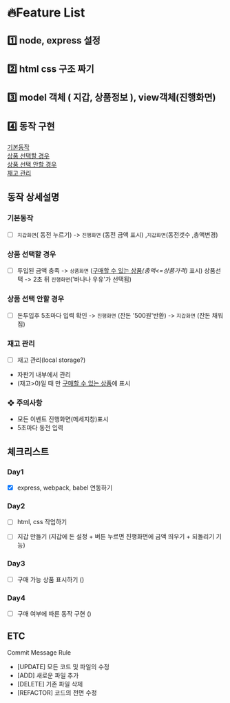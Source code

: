 # 🔥Feature List

## 1️⃣ node, express 설정    
## 2️⃣ html css 구조 짜기   
## 3️⃣ model 객체 ( 지갑, 상품정보 ),  view객체(진행화면)  
## 4️⃣ 동작 구현    

[기본동작](#기본동작)    
[상품 선택할 경우](#상품-선택할-경우)    
[상품 선택 안할 경우](#상품-선택-안할-경우)  
[재고 관리](#재고-관리)    


## 동작 상세설명

### 기본동작
- [ ] `지갑화면`( 동전 누르기) -> `진행화면` (동전 금액 표시) ,`지갑화면`(동전갯수 ,총액변경)    

### 상품 선택할 경우
- [ ] 투입된 금액 충족 -> `상품화면` (<u>구매할 수 있는 상품</u>_(총액<=상품가격)_ 표시)
상품선택 -> 2초 뒤 `진행화면`('바나나 우유'가 선택됨)


### 상품 선택 안할 경우
- [ ] 돈투입후 5초마다 입력 확인 -> `진행화면` (잔돈 '500원'반환) -> `지갑화면` (잔돈 채워짐)

### 재고 관리
- [ ] 재고 관리(local storage?)
- 자판기 내부에서 관리
- (재고>0)일 때 만 <u>구매할 수 있는 상품</u>에 표시


### ❖ 주의사항
* 모든 이벤트 진행화면(메세지창)표시
* 5초마다 동전 입력 


## 체크리스트
### Day1
- [x] express, webpack, babel 연동하기


### Day2
- [ ] html, css 작업하기
- [ ] 지갑 만들기 (지갑에 돈 설정 + 버튼 누르면 진행화면에 금액 띄우기 + 되돌리기 기능)


### Day3
- [ ] 구매 가능 상품 표시하기 ()

### Day4
- [ ] 구매 여부에 따른 동작 구현 ()


## ETC
Commit Message Rule
- [UPDATE] 모든 코드 및 파일의 수정
- [ADD] 새로운 파일 추가
- [DELETE] 기존 파일 삭제
- [REFACTOR] 코드의 전면 수정